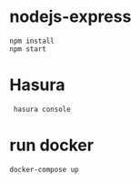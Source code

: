 # nodejs-express

```
npm install
npm start

```

# Hasura 
```
 hasura console
``` 

# run docker
```
docker-compose up
```